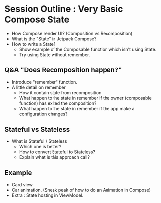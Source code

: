 # Session Outline : Very Basic Compose State

- How Compose render UI? (Composition vs Recomposition)
- What is the "State" in Jetpack Compose?
- How to write a State?
  - Show example of the Composable function which isn't using State.
  - Try using State without remember.

## Q&A "Does Recomposition happen?"

- Introduce "remember" function.
- A little detail on remember
  - How it contain state from recomposition
  - What happen to the state in remember if the owner (composable function) has exited the composition?
  - What happen to the state in remember if the app make a configuration changes?

## Stateful vs Stateless

- What is Stateful / Stateless
  - Which one is better?
  - How to convert Stateful to Stateless?
  - Explain what is this approach call?

## Example

- Card view
- Car animation. (Sneak peak of how to do an Animation in Compose)
- Extra : State hosting in ViewModel.